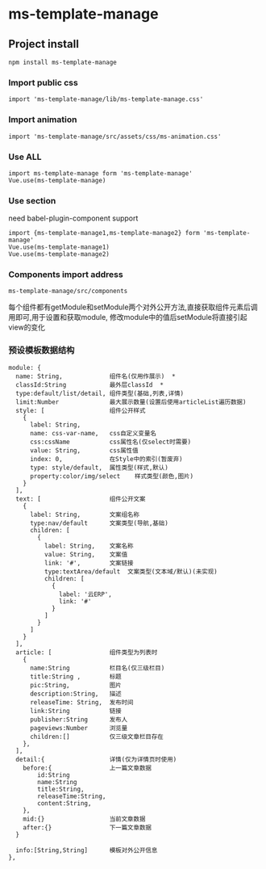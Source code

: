 # ms-template-manage

## Project install
```
npm install ms-template-manage
```

### Import public css
```
import 'ms-template-manage/lib/ms-template-manage.css'
```

### Import animation
```
import 'ms-template-manage/src/assets/css/ms-animation.css'
```

### Use ALL
```
import ms-template-manage form 'ms-template-manage'
Vue.use(ms-template-manage)
```

### Use section 
need babel-plugin-component support
```
import {ms-template-manage1,ms-template-manage2} form 'ms-template-manage'
Vue.use(ms-template-manage1)
Vue.use(ms-template-manage2)
```




### Components import address
```
ms-template-manage/src/components
```

每个组件都有getModule和setModule两个对外公开方法,直接获取组件元素后调用即可,用于设置和获取module,
修改module中的值后setModule将直接引起view的变化



### 预设模板数据结构

```
module: {
  name: String,             组件名(仅用作展示)  *
  classId:String            最外层classId  *
  type:default/list/detail, 组件类型(基础,列表,详情)
  limit:Number              最大展示数量(设置后使用articleList遍历数据)
  style: [                  组件公开样式
    {
      label: String,
      name: css-var-name,   css自定义变量名
      css:cssName           css属性名(仅select时需要)
      value: String,        css属性值
      index: 0,             在Style中的索引(暂废弃)
      type: style/default,  属性类型(样式,默认)
      property:color/img/select    样式类型(颜色,图片)
    }
  ],
  text: [                   组件公开文案
    {
      label: String,        文案组名称
      type:nav/default      文案类型(导航,基础)
      children: [
        {
          label: String,    文案名称
          value: String,    文案值
          link: '#',        文案链接
          type:textArea/default  文案类型(文本域/默认)(未实现)
          children: [
            {
              label: '云ERP',
              link: '#'
            }
          ]
        }
      ]
    }
  ],
  article: [                组件类型为列表时
    {
      name:String           栏目名(仅三级栏目)
      title:String ,        标题
      pic:String,           图片
      description:String,   描述
      releaseTime: String,  发布时间
      link:String           链接
      publisher:String      发布人
      pageviews:Number      浏览量
      children:[]           仅三级文章栏目存在
    },
  ],
  detail:{                  详情(仅为详情页时使用) 
    before:{                上一篇文章数据
        id:String
        name:String
        title:String,
        releaseTime:String,
        content:String, 
    },
    mid:{}                  当前文章数据
    after:{}                下一篇文章数据     
  }

  info:[String,String]      模板对外公开信息
},

```


